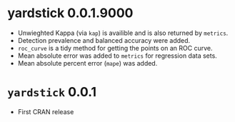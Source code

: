 
# yardstick 0.0.1.9000

* Unwieghted Kappa (via `kap`) is availible and is also returned by `metrics`. 
* Detection prevalence and balanced accuracy were added. 
* `roc_curve` is a tidy method for getting the points on an ROC curve. 
* Mean absolute error was added to `metrics` for regression data sets. 
* Mean absolute percent error (`mape`) was added. 


# `yardstick` 0.0.1

* First CRAN release
